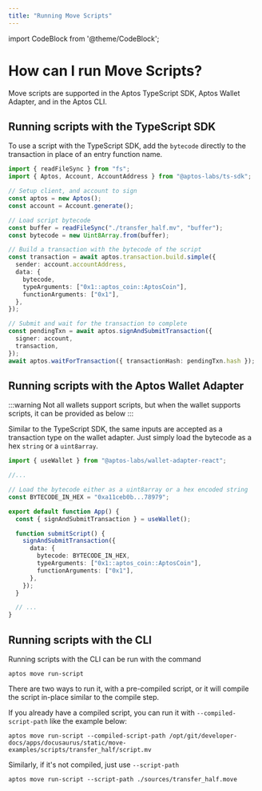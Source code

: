 ```yaml
---
title: "Running Move Scripts"
---
```


import CodeBlock from '@theme/CodeBlock';

# How can I run Move Scripts?

Move scripts are supported in the Aptos TypeScript SDK, Aptos Wallet Adapter,
and in the Aptos CLI.

## Running scripts with the TypeScript SDK

To use a script with the TypeScript SDK, add the `bytecode` directly to the
transaction in place of an entry function name.

```ts
import { readFileSync } from "fs";
import { Aptos, Account, AccountAddress } from "@aptos-labs/ts-sdk";

// Setup client, and account to sign
const aptos = new Aptos();
const account = Account.generate();

// Load script bytecode
const buffer = readFileSync("./transfer_half.mv", "buffer");
const bytecode = new Uint8Array.from(buffer);

// Build a transaction with the bytecode of the script
const transaction = await aptos.transaction.build.simple({
  sender: account.accountAddress,
  data: {
    bytecode,
    typeArguments: ["0x1::aptos_coin::AptosCoin"],
    functionArguments: ["0x1"],
  },
});

// Submit and wait for the transaction to complete
const pendingTxn = await aptos.signAndSubmitTransaction({
  signer: account,
  transaction,
});
await aptos.waitForTransaction({ transactionHash: pendingTxn.hash });
```

## Running scripts with the Aptos Wallet Adapter

:::warning
Not all wallets support scripts, but when the wallet supports scripts, it can be
provided as below
:::

Similar to the TypeScript SDK, the same inputs are accepted as a transaction
type on the wallet adapter. Just simply load the bytecode as a hex `string` or
a `uint8array`.

```ts
import { useWallet } from "@aptos-labs/wallet-adapter-react";

//...

// Load the bytecode either as a uint8array or a hex encoded string
const BYTECODE_IN_HEX = "0xa11ceb0b...78979";

export default function App() {
  const { signAndSubmitTransaction } = useWallet();

  function submitScript() {
    signAndSubmitTransaction({
      data: {
        bytecode: BYTECODE_IN_HEX,
        typeArguments: ["0x1::aptos_coin::AptosCoin"],
        functionArguments: ["0x1"],
      },
    });
  }

  // ...
}
```

## Running scripts with the CLI

Running scripts with the CLI can be run with the command

```shell
aptos move run-script
```

There are two ways to run it, with a pre-compiled script, or it will compile the
script in-place similar to the compile step.

If you already have a compiled script, you can run it
with `--compiled-script-path` like the example below:

```shell
aptos move run-script --compiled-script-path /opt/git/developer-docs/apps/docusaurus/static/move-examples/scripts/transfer_half/script.mv
```

Similarly, if it's not compiled, just use `--script-path`

```shell
aptos move run-script --script-path ./sources/transfer_half.move
```
